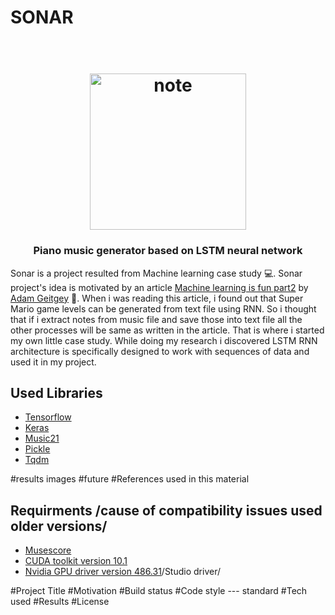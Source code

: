 # SONAR

<h1 align="center">
  <br>
  <img src="https://imgprd19.hobbylobby.com/d/f4/8d/df48d440fc8512673aa57e7bf7ee6665133fd4db/350Wx350H-946806-0519-px.jpg" alt="note" width='250'>
</h1>

<h3 align='center'>Piano music generator based on LSTM neural network</h3>

Sonar is a project resulted from Machine learning case study :computer:. Sonar project's idea is motivated by an article
<a href='https://medium.com/@ageitgey/machine-learning-is-fun-part-2-a26a10b68df3'>Machine learning is fun part2</a>
by <a href='https://medium.com/@ageitgey'>Adam Geitgey</a> :raised_hands:. When i was reading this article, i found out that Super Mario game levels
can be generated from text file using RNN. So i thought that if i extract notes from music file and save those into text file all the other processes will be same as written in the article. That is where i started my own little case study. While doing my research i discovered LSTM RNN architecture is specifically designed to work with sequences of data and used it in my project.

## Used Libraries
- [Tensorflow](https://www.tensorflow.org/)
- [Keras](https://keras.io/)
- [Music21](http://web.mit.edu/music21/)
- [Pickle](https://docs.python.org/3/library/pickle.html)
- [Tqdm](https://tqdm.github.io/)

#results images
#future
#References used in this material

## Requirments /cause of compatibility issues used older versions/
- [Musescore](https://musescore.org/en)
- [CUDA toolkit version 10.1](https://developer.nvidia.com/cuda-downloads)
- [Nvidia GPU driver version 486.31](https://www.nvidia.com/Download/driverResults.aspx/147971/tr-tr)/Studio driver/


#Project Title
#Motivation
#Build status
#Code style --- standard
#Tech used
#Results
#License

